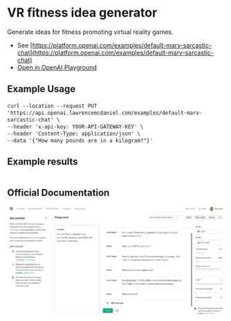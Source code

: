 # VR fitness idea generator

Generate ideas for fitness promoting virtual reality games.

- See [https://platform.openai.com/examples/default-marv-sarcastic-chat](https://platform.openai.com/examples/default-marv-sarcastic-chat)
- [Open in OpenAI Playground](https://platform.openai.com/playground/p/default-marv-sarcastic-chat)

## Example Usage

```console
curl --location --request PUT 'https://api.openai.lawrencemcdaniel.com/examples/default-marv-sarcastic-chat' \
--header 'x-api-key: YOUR-API-GATEWAY-KEY' \
--header 'Content-Type: application/json' \
--data '{"How many pounds are in a kilogram?"}'
```

## Example results

```json

```

## Official Documentation

![OpenAI Playground](https://raw.githubusercontent.com/FullStackWithLawrence/aws-openai/main/doc/examples/example-15-marv-sarcastic-chat.png "OpenAI Playground")
